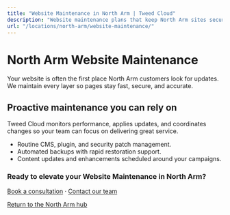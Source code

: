 ```yaml
---
title: "Website Maintenance in North Arm | Tweed Cloud"
description: "Website maintenance plans that keep North Arm sites secure and up to date."
url: "/locations/north-arm/website-maintenance/"
---
```


# North Arm Website Maintenance

Your website is often the first place North Arm customers look for updates. We maintain every layer so pages stay fast, secure, and accurate.

## Proactive maintenance you can rely on

Tweed Cloud monitors performance, applies updates, and coordinates changes so your team can focus on delivering great service.

- Routine CMS, plugin, and security patch management.
- Automated backups with rapid restoration support.
- Content updates and enhancements scheduled around your campaigns.

### Ready to elevate your Website Maintenance in North Arm?

[Book a consultation](/consultation/) · [Contact our team](/contact/)

[Return to the North Arm hub](/locations/north-arm/)
